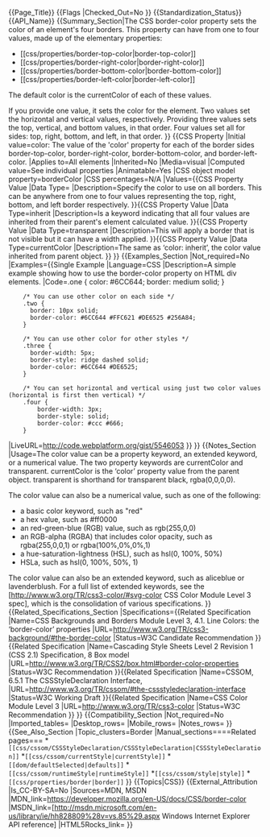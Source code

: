 {{Page_Title}}
{{Flags
|Checked_Out=No
}}
{{Standardization_Status}}
{{API_Name}}
{{Summary_Section|The CSS border-color property sets the color of an element's four borders. This property can have from one to four values, made up of the elementary properties: 

* [[css/properties/border-top-color|border-top-color]]
* [[css/properties/border-right-color|border-right-color]]
* [[css/properties/border-bottom-color|border-bottom-color]]
* [[css/properties/border-left-color|border-left-color]]

The default color is the currentColor of each of these values.

If you provide one value, it sets the color for the element. Two values set the horizontal and vertical values, respectively. Providing three values sets the top, vertical, and bottom values, in that order. Four values set all for sides: top, right, bottom, and left, in that order.
}}
{{CSS Property
|Initial value=color: The value of the 'color' property for each of the border sides border-top-color, border-right-color, border-bottom-color, and border-left-color.
|Applies to=All elements
|Inherited=No
|Media=visual
|Computed value=See individual properties
|Animatable=Yes
|CSS object model property=borderColor
|CSS percentages=N/A
|Values={{CSS Property Value
|Data Type=<color>
|Description=Specify the color to use on all borders. This can be anywhere from one to four values representing the top, right, bottom, and left border respectively.
}}{{CSS Property Value
|Data Type=inherit
|Description=Is a keyword indicating that all four values are inherited from their parent's element calculated value.
}}{{CSS Property Value
|Data Type=transparent
|Description=This will apply a border that is not visible but it can have a width applied.
}}{{CSS Property Value
|Data Type=currentColor
|Description=The same as ‘color: inherit’, the color value inherited from parent object.
}}
}}
{{Examples_Section
|Not_required=No
|Examples={{Single Example
|Language=CSS
|Description=A simple example showing how to use the border-color property on HTML div elements.
|Code=.one {
		  color: #6CC644;
		  border: medium solid;
		}

		/* You can use other color on each side */
		.two {
		  border: 10px solid;
		  border-color: #6CC644 #FFC621 #DE6525 #256A84;
		}

		/* You can use other color for other styles */
		.three {
		  border-width: 5px;
		  border-style: ridge dashed solid;
		  border-color: #6CC644 #DE6525;
		}
		
		/* You can set horizontal and vertical using just two color values (horizontal is first then vertical) */
		.four {
			border-width: 3px;
			border-style: solid;
			border-color: #ccc #666;
		}
|LiveURL=http://code.webplatform.org/gist/5546053
}}
}}
{{Notes_Section
|Usage=The color value can be a property keyword, an extended keyword, or a numerical value. The two property keywords are currentColor and transparent. currentColor is the ‘color’ property value from the parent object. transparent is shorthand for transparent black, rgba(0,0,0,0).

The color value can also be a numerical value, such as one of the following:

* a basic color keyword, such as "red"
* a hex value, such as #ff0000
* an red-green-blue (RGB) value, such as rgb(255,0,0)
* an RGB-alpha (RGBA) that includes color opacity, such as rgba(255,0,0,1) or rgba(100%,0%,0%,1)
* a hue-saturation-lightness (HSL), such as hsl(0, 100%, 50%)
* HSLa, such as hsl(0, 100%, 50%, 1)

The color value can also be an extended keyword, such as aliceblue or lavenderblush. For a full list of extended keywords, see the [http://www.w3.org/TR/css3-color/#svg-color CSS Color Module Level 3 spec], which is the consolidation of various specifications.
}}
{{Related_Specifications_Section
|Specifications={{Related Specification
|Name=CSS Backgrounds and Borders Module Level 3, 4.1. Line Colors: the ‘border-color’ properties
|URL=http://www.w3.org/TR/css3-background/#the-border-color
|Status=W3C Candidate Recommendation
}}{{Related Specification
|Name=Cascading Style Sheets Level 2 Revision 1 (CSS 2.1) Specification, 8 Box model
|URL=http://www.w3.org/TR/CSS2/box.html#border-color-properties
|Status=W3C Recommendation
}}{{Related Specification
|Name=CSSOM, 6.5.1 The CSSStyleDeclaration Interface,
|URL=http://www.w3.org/TR/cssom/#the-cssstyledeclaration-interface
|Status=W3C Working Draft
}}{{Related Specification
|Name=CSS Color Module Level 3
|URL=http://www.w3.org/TR/css3-color
|Status=W3C Recommendation
}}
}}
{{Compatibility_Section
|Not_required=No
|Imported_tables=
|Desktop_rows=
|Mobile_rows=
|Notes_rows=
}}
{{See_Also_Section
|Topic_clusters=Border
|Manual_sections====Related pages===
*<code>[[css/cssom/CSSStyleDeclaration/CSSStyleDeclaration|CSSStyleDeclaration]]</code>
*<code>[[css/cssom/currentStyle|currentStyle]]</code>
*<code>[[dom/defaultSelected|defaults]]</code>
*<code>[[css/cssom/runtimeStyle|runtimeStyle]]</code>
*<code>[[css/cssom/style|style]]</code>
*<code>[[css/properties/border|border]]</code>
}}
{{Topics|CSS}}
{{External_Attribution
|Is_CC-BY-SA=No
|Sources=MDN, MSDN
|MDN_link=https://developer.mozilla.org/en-US/docs/CSS/border-color
|MSDN_link=[http://msdn.microsoft.com/en-us/library/ie/hh828809%28v=vs.85%29.aspx Windows Internet Explorer API reference]
|HTML5Rocks_link=
}}